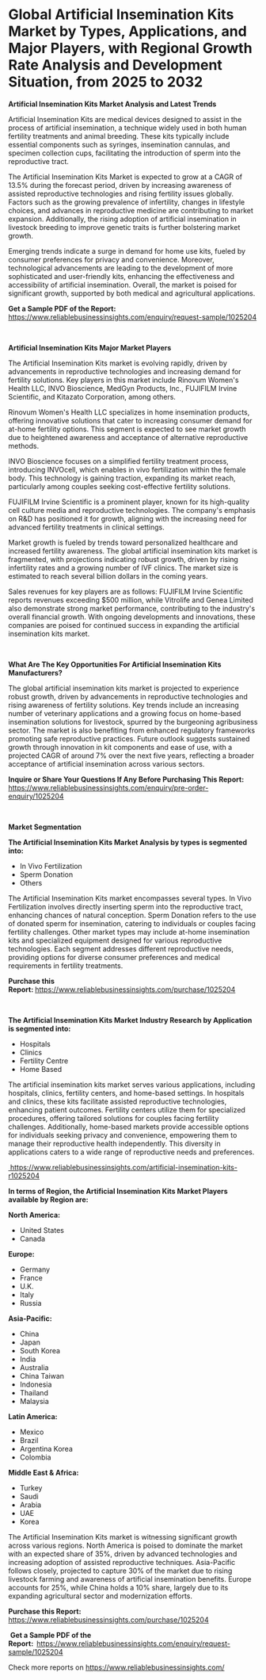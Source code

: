 <p><h1>Global Artificial Insemination Kits Market by Types, Applications, and Major Players, with Regional Growth Rate Analysis and Development Situation, from 2025 to 2032</h1></p><p><strong>Artificial Insemination Kits Market Analysis and Latest Trends</strong></p>
<p><p>Artificial Insemination Kits are medical devices designed to assist in the process of artificial insemination, a technique widely used in both human fertility treatments and animal breeding. These kits typically include essential components such as syringes, insemination cannulas, and specimen collection cups, facilitating the introduction of sperm into the reproductive tract.</p><p>The Artificial Insemination Kits Market is expected to grow at a CAGR of 13.5% during the forecast period, driven by increasing awareness of assisted reproductive technologies and rising fertility issues globally. Factors such as the growing prevalence of infertility, changes in lifestyle choices, and advances in reproductive medicine are contributing to market expansion. Additionally, the rising adoption of artificial insemination in livestock breeding to improve genetic traits is further bolstering market growth.</p><p>Emerging trends indicate a surge in demand for home use kits, fueled by consumer preferences for privacy and convenience. Moreover, technological advancements are leading to the development of more sophisticated and user-friendly kits, enhancing the effectiveness and accessibility of artificial insemination. Overall, the market is poised for significant growth, supported by both medical and agricultural applications.</p></p>
<p><strong>Get a Sample PDF of the Report:&nbsp;</strong> <a href="https://www.reliablebusinessinsights.com/enquiry/request-sample/1025204?utm_campaign=2737&utm_medium=2&utm_source=Github&utm_content=ia&utm_term=06032025&utm_id=artificial-insemination-kits">https://www.reliablebusinessinsights.com/enquiry/request-sample/1025204</a></p>
<p>&nbsp;</p>
<p><strong>Artificial Insemination Kits Major Market Players</strong></p>
<p><p>The Artificial Insemination Kits market is evolving rapidly, driven by advancements in reproductive technologies and increasing demand for fertility solutions. Key players in this market include Rinovum Women's Health LLC, INVO Bioscience, MedGyn Products, Inc., FUJIFILM Irvine Scientific, and Kitazato Corporation, among others. </p><p>Rinovum Women's Health LLC specializes in home insemination products, offering innovative solutions that cater to increasing consumer demand for at-home fertility options. This segment is expected to see market growth due to heightened awareness and acceptance of alternative reproductive methods.</p><p>INVO Bioscience focuses on a simplified fertility treatment process, introducing INVOcell, which enables in vivo fertilization within the female body. This technology is gaining traction, expanding its market reach, particularly among couples seeking cost-effective fertility solutions.</p><p>FUJIFILM Irvine Scientific is a prominent player, known for its high-quality cell culture media and reproductive technologies. The company's emphasis on R&D has positioned it for growth, aligning with the increasing need for advanced fertility treatments in clinical settings.</p><p>Market growth is fueled by trends toward personalized healthcare and increased fertility awareness. The global artificial insemination kits market is fragmented, with projections indicating robust growth, driven by rising infertility rates and a growing number of IVF clinics. The market size is estimated to reach several billion dollars in the coming years.</p><p>Sales revenues for key players are as follows: FUJIFILM Irvine Scientific reports revenues exceeding $500 million, while Vitrolife and Genea Limited also demonstrate strong market performance, contributing to the industry's overall financial growth. With ongoing developments and innovations, these companies are poised for continued success in expanding the artificial insemination kits market.</p></p>
<p>&nbsp;</p>
<p><strong>What Are The Key Opportunities For Artificial Insemination Kits Manufacturers?</strong></p>
<p><p>The global artificial insemination kits market is projected to experience robust growth, driven by advancements in reproductive technologies and rising awareness of fertility solutions. Key trends include an increasing number of veterinary applications and a growing focus on home-based insemination solutions for livestock, spurred by the burgeoning agribusiness sector. The market is also benefiting from enhanced regulatory frameworks promoting safe reproductive practices. Future outlook suggests sustained growth through innovation in kit components and ease of use, with a projected CAGR of around 7% over the next five years, reflecting a broader acceptance of artificial insemination across various sectors.</p></p>
<p><strong>Inquire or Share Your Questions If Any Before Purchasing This Report:</strong> <a href="https://www.reliablebusinessinsights.com/enquiry/pre-order-enquiry/1025204?utm_campaign=2737&utm_medium=2&utm_source=Github&utm_content=ia&utm_term=06032025&utm_id=artificial-insemination-kits">https://www.reliablebusinessinsights.com/enquiry/pre-order-enquiry/1025204</a></p>
<p>&nbsp;</p>
<p><strong>Market Segmentation</strong></p>
<p><strong>The Artificial Insemination Kits Market Analysis by types is segmented into:</strong></p>
<p><ul><li>In Vivo Fertilization</li><li>Sperm Donation</li><li>Others</li></ul></p>
<p><p>The Artificial Insemination Kits market encompasses several types. In Vivo Fertilization involves directly inserting sperm into the reproductive tract, enhancing chances of natural conception. Sperm Donation refers to the use of donated sperm for insemination, catering to individuals or couples facing fertility challenges. Other market types may include at-home insemination kits and specialized equipment designed for various reproductive technologies. Each segment addresses different reproductive needs, providing options for diverse consumer preferences and medical requirements in fertility treatments.</p></p>
<p><strong>Purchase this Report:&nbsp;</strong><a href="https://www.reliablebusinessinsights.com/purchase/1025204?utm_campaign=2737&utm_medium=2&utm_source=Github&utm_content=ia&utm_term=06032025&utm_id=artificial-insemination-kits">https://www.reliablebusinessinsights.com/purchase/1025204</a></p>
<p>&nbsp;</p>
<p><strong>The Artificial Insemination Kits Market Industry Research by Application is segmented into:</strong></p>
<p><ul><li>Hospitals</li><li>Clinics</li><li>Fertility Centre</li><li>Home Based</li></ul></p>
<p><p>The artificial insemination kits market serves various applications, including hospitals, clinics, fertility centers, and home-based settings. In hospitals and clinics, these kits facilitate assisted reproductive technologies, enhancing patient outcomes. Fertility centers utilize them for specialized procedures, offering tailored solutions for couples facing fertility challenges. Additionally, home-based markets provide accessible options for individuals seeking privacy and convenience, empowering them to manage their reproductive health independently. This diversity in applications caters to a wide range of reproductive needs and preferences.</p></p>
<p><a href="https://www.reliablebusinessinsights.com/artificial-insemination-kits-r1025204?utm_campaign=2737&utm_medium=2&utm_source=Github&utm_content=ia&utm_term=06032025&utm_id=artificial-insemination-kits">&nbsp;https://www.reliablebusinessinsights.com/artificial-insemination-kits-r1025204</a></p>
<p><strong>In terms of Region, the Artificial Insemination Kits Market Players available by Region are:</strong></p>
<p>
    <p> <strong> North America: </strong>
        <ul>
            <li>United States</li>
            <li>Canada</li>
        </ul>
        </p> 
    <p> <strong> Europe: </strong>
        <ul>
            <li>Germany</li>
            <li>France</li>
            <li>U.K.</li>
            <li>Italy</li>
            <li>Russia</li>
        </ul>
        </p> 
    <p> <strong> Asia-Pacific: </strong>
        <ul>
            <li>China</li>
            <li>Japan</li>
            <li>South Korea</li>
            <li>India</li>
            <li>Australia</li>
            <li>China Taiwan</li>
            <li>Indonesia</li>
            <li>Thailand</li>
            <li>Malaysia</li>
        </ul>
        </p> 
    <p> <strong> Latin America: </strong>
        <ul>
            <li>Mexico</li>
            <li>Brazil</li>
            <li>Argentina Korea</li>
            <li>Colombia</li>
        </ul>
        </p> 
    <p> <strong> Middle East & Africa: </strong>
        <ul>
            <li>Turkey</li>
            <li>Saudi</li>
            <li>Arabia</li>
            <li>UAE</li>
            <li>Korea</li>
        </ul>
    </p>
    </p>
<p><p>The Artificial Insemination Kits market is witnessing significant growth across various regions. North America is poised to dominate the market with an expected share of 35%, driven by advanced technologies and increasing adoption of assisted reproductive techniques. Asia-Pacific follows closely, projected to capture 30% of the market due to rising livestock farming and awareness of artificial insemination benefits. Europe accounts for 25%, while China holds a 10% share, largely due to its expanding agricultural sector and modernization efforts.</p></p>
<p><strong>Purchase this Report: </strong><a href="https://www.reliablebusinessinsights.com/purchase/1025204?utm_campaign=2737&utm_medium=2&utm_source=Github&utm_content=ia&utm_term=06032025&utm_id=artificial-insemination-kits">https://www.reliablebusinessinsights.com/purchase/1025204</a></p>
<p>&nbsp;<strong>Get a Sample PDF of the Report:&nbsp;&nbsp;</strong><a href="https://www.reliablebusinessinsights.com/enquiry/request-sample/1025204?utm_campaign=2737&utm_medium=2&utm_source=Github&utm_content=ia&utm_term=06032025&utm_id=artificial-insemination-kits">https://www.reliablebusinessinsights.com/enquiry/request-sample/1025204</a></p>
<p><strong></strong></p>
<p>Check more reports on <a href="https://www.reliablebusinessinsights.com/?utm_campaign=2737&utm_medium=2&utm_source=Github&utm_content=ia&utm_term=06032025&utm_id=artificial-insemination-kits">https://www.reliablebusinessinsights.com/</a></p>